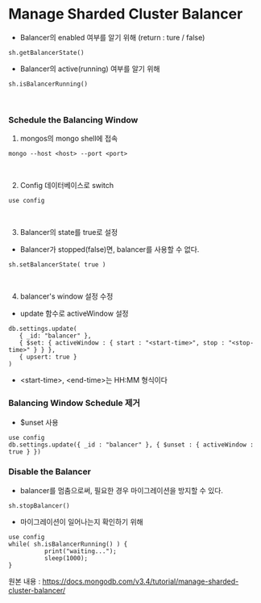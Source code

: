 # Manage Sharded Cluster Balancer

- Balancer의 enabled 여부를 알기 위해 (return : ture / false)

```
sh.getBalancerState()
```

- Balancer의 active(running) 여부를 알기 위해

```
sh.isBalancerRunning()
```

<br>

### Schedule the Balancing Window

1. mongos의 mongo shell에 접속

```
mongo --host <host> --port <port>
```

<br>

2. Config 데이터베이스로 switch

```
use config
```

<br>

3. Balancer의 state를 true로 설정
- Balancer가 stopped(false)면, balancer를 사용할 수 없다.

```
sh.setBalancerState( true )
```

<br>

4.  balancer's window 설정 수정
- update 함수로 activeWindow 설정

```
db.settings.update(
   { _id: "balancer" },
   { $set: { activeWindow : { start : "<start-time>", stop : "<stop-time>" } } },
   { upsert: true }
)
```

- \<start-time>, \<end-time>는 HH:MM 형식이다


### Balancing Window Schedule 제거

- $unset 사용

```
use config
db.settings.update({ _id : "balancer" }, { $unset : { activeWindow : true } })
```

### Disable the Balancer

- balancer를 멈춤으로써, 필요한 경우 마이그레이션을 방지할 수 있다.

```
sh.stopBalancer()
```

- 마이그레이션이 일어나는지 확인하기 위해

```
use config
while( sh.isBalancerRunning() ) {
          print("waiting...");
          sleep(1000);
}
```


원본 내용 : https://docs.mongodb.com/v3.4/tutorial/manage-sharded-cluster-balancer/

